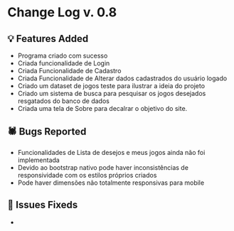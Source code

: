# Change Log v. 0.8

## 💡 Features Added

- Programa criado com sucesso
- Criada funcionalidade de Login
- Criada Funcionalidade de Cadastro
- Criada Funcionalidade de Alterar dados cadastrados do usuário logado
- Criado um dataset de jogos teste para ilustrar a ideia do projeto
- Criado um sistema de busca para pesquisar os jogos desejados resgatados do banco de dados
- Criada uma tela de Sobre para decalrar o objetivo do site.
  

## 🕷️ Bugs Reported

- Funcionalidades de Lista de desejos e meus jogos ainda não foi implementada
- Devido ao bootstrap nativo pode haver inconsistências de responsividade com os estilos próprios criados
- Pode haver dimensões não totalmente responsivas para mobile


## 🔧 Issues Fixeds

-
